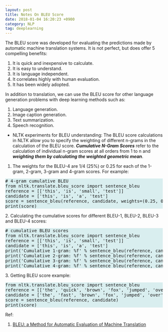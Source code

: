 ```yaml
---
layout: post 
title: Notes On BLEU Score 
date: 2018-01-04 16:20:23 +0900 
category: NLP 
tag: deeplearning
---
```


The BLEU score was developed for evaluating the predictions made by automatic machine translation systems. It is not perfect, but does offer 5 compelling benefits:

1. It is quick and inexpensive to calculate.
2. It is easy to understand.
3. It is language independent.
4. It correlates highly with human evaluation.
5. It has been widely adopted.

In addition to translation, we can use the BLEU score for other language generation problems with deep learning methods such as:

1. Language generation.
2. Image caption generation.
3. Text summarization.
4. Speech recognition.

* NLTK experiments for BLEU understanding:
The BLEU score calculations in NLTK allow you to specify the weighting of different n-grams in the calculation of the BLEU score. **_Cumulative N-Gram Scores_** refer to the calculation of individual n-gram scores at all orders from 1 to n and **_weighting them by calculating the weighted geometric mean_**.

1. The weights for the BLEU-4 are 1/4 (25%) or 0.25 for each of the 1-gram, 2-gram, 3-gram and 4-gram scores. For example:

<pre class="code" style="background-color: rgb(217,238,239,255);"># 4-gram cumulative BLEU
from nltk.translate.bleu_score import sentence_bleu
reference = [['this', 'is', 'small', 'test']]
candidate = ['this', 'is', 'a', 'test']
score = sentence_bleu(reference, candidate, weights=(0.25, 0.25, 0.25, 0.25))
print(score)
</pre>2. Calculating the cumulative scores for different BLEU-1, BLEU-2, BLEU-3 and BLEU-4 scores: 

<pre class="code" style="background-color: rgb(217,238,239,255);"># cumulative BLEU scores
from nltk.translate.bleu_score import sentence_bleu
reference = [['this', 'is', 'small', 'test']]
candidate = ['this', 'is', 'a', 'test']
print('Cumulative 1-gram: %f' % sentence_bleu(reference, candidate, weights=(1, 0, 0, 0)))
print('Cumulative 2-gram: %f' % sentence_bleu(reference, candidate, weights=(0.5, 0.5, 0, 0)))
print('Cumulative 3-gram: %f' % sentence_bleu(reference, candidate, weights=(0.33, 0.33, 0.33, 0)))
print('Cumulative 4-gram: %f' % sentence_bleu(reference, candidate, weights=(0.25, 0.25, 0.25, 0.25)))
</pre>3. Getting BLEU score example: 

<pre class="code" style="background-color: rgb(217,238,239,255);">from nltk.translate.bleu_score import sentence_bleu
reference = [['the', 'quick', 'brown', 'fox', 'jumped', 'over', 'the', 'lazy', 'dog']]
candidate = ['the', 'fast', 'brown', 'fox', 'jumped', 'over', 'the', 'sleepy', 'dog']
score = sentence_bleu(reference, candidate)
print(score)
</pre> 

Ref: 
1. [BLEU: a Method for Automatic Evaluation of Machine Translation](https://aclanthology.org/P02-1040.pdf)

